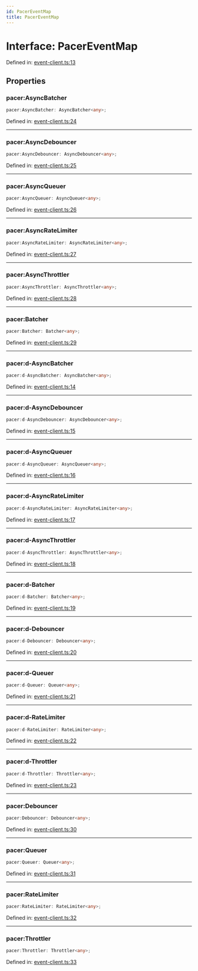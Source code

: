 ```yaml
---
id: PacerEventMap
title: PacerEventMap
---
```


<!-- DO NOT EDIT: this page is autogenerated from the type comments -->

# Interface: PacerEventMap

Defined in: [event-client.ts:13](https://github.com/TanStack/pacer/blob/main/packages/pacer/src/event-client.ts#L13)

## Properties

### pacer:AsyncBatcher

```ts
pacer:AsyncBatcher: AsyncBatcher<any>;
```

Defined in: [event-client.ts:24](https://github.com/TanStack/pacer/blob/main/packages/pacer/src/event-client.ts#L24)

***

### pacer:AsyncDebouncer

```ts
pacer:AsyncDebouncer: AsyncDebouncer<any>;
```

Defined in: [event-client.ts:25](https://github.com/TanStack/pacer/blob/main/packages/pacer/src/event-client.ts#L25)

***

### pacer:AsyncQueuer

```ts
pacer:AsyncQueuer: AsyncQueuer<any>;
```

Defined in: [event-client.ts:26](https://github.com/TanStack/pacer/blob/main/packages/pacer/src/event-client.ts#L26)

***

### pacer:AsyncRateLimiter

```ts
pacer:AsyncRateLimiter: AsyncRateLimiter<any>;
```

Defined in: [event-client.ts:27](https://github.com/TanStack/pacer/blob/main/packages/pacer/src/event-client.ts#L27)

***

### pacer:AsyncThrottler

```ts
pacer:AsyncThrottler: AsyncThrottler<any>;
```

Defined in: [event-client.ts:28](https://github.com/TanStack/pacer/blob/main/packages/pacer/src/event-client.ts#L28)

***

### pacer:Batcher

```ts
pacer:Batcher: Batcher<any>;
```

Defined in: [event-client.ts:29](https://github.com/TanStack/pacer/blob/main/packages/pacer/src/event-client.ts#L29)

***

### pacer:d-AsyncBatcher

```ts
pacer:d-AsyncBatcher: AsyncBatcher<any>;
```

Defined in: [event-client.ts:14](https://github.com/TanStack/pacer/blob/main/packages/pacer/src/event-client.ts#L14)

***

### pacer:d-AsyncDebouncer

```ts
pacer:d-AsyncDebouncer: AsyncDebouncer<any>;
```

Defined in: [event-client.ts:15](https://github.com/TanStack/pacer/blob/main/packages/pacer/src/event-client.ts#L15)

***

### pacer:d-AsyncQueuer

```ts
pacer:d-AsyncQueuer: AsyncQueuer<any>;
```

Defined in: [event-client.ts:16](https://github.com/TanStack/pacer/blob/main/packages/pacer/src/event-client.ts#L16)

***

### pacer:d-AsyncRateLimiter

```ts
pacer:d-AsyncRateLimiter: AsyncRateLimiter<any>;
```

Defined in: [event-client.ts:17](https://github.com/TanStack/pacer/blob/main/packages/pacer/src/event-client.ts#L17)

***

### pacer:d-AsyncThrottler

```ts
pacer:d-AsyncThrottler: AsyncThrottler<any>;
```

Defined in: [event-client.ts:18](https://github.com/TanStack/pacer/blob/main/packages/pacer/src/event-client.ts#L18)

***

### pacer:d-Batcher

```ts
pacer:d-Batcher: Batcher<any>;
```

Defined in: [event-client.ts:19](https://github.com/TanStack/pacer/blob/main/packages/pacer/src/event-client.ts#L19)

***

### pacer:d-Debouncer

```ts
pacer:d-Debouncer: Debouncer<any>;
```

Defined in: [event-client.ts:20](https://github.com/TanStack/pacer/blob/main/packages/pacer/src/event-client.ts#L20)

***

### pacer:d-Queuer

```ts
pacer:d-Queuer: Queuer<any>;
```

Defined in: [event-client.ts:21](https://github.com/TanStack/pacer/blob/main/packages/pacer/src/event-client.ts#L21)

***

### pacer:d-RateLimiter

```ts
pacer:d-RateLimiter: RateLimiter<any>;
```

Defined in: [event-client.ts:22](https://github.com/TanStack/pacer/blob/main/packages/pacer/src/event-client.ts#L22)

***

### pacer:d-Throttler

```ts
pacer:d-Throttler: Throttler<any>;
```

Defined in: [event-client.ts:23](https://github.com/TanStack/pacer/blob/main/packages/pacer/src/event-client.ts#L23)

***

### pacer:Debouncer

```ts
pacer:Debouncer: Debouncer<any>;
```

Defined in: [event-client.ts:30](https://github.com/TanStack/pacer/blob/main/packages/pacer/src/event-client.ts#L30)

***

### pacer:Queuer

```ts
pacer:Queuer: Queuer<any>;
```

Defined in: [event-client.ts:31](https://github.com/TanStack/pacer/blob/main/packages/pacer/src/event-client.ts#L31)

***

### pacer:RateLimiter

```ts
pacer:RateLimiter: RateLimiter<any>;
```

Defined in: [event-client.ts:32](https://github.com/TanStack/pacer/blob/main/packages/pacer/src/event-client.ts#L32)

***

### pacer:Throttler

```ts
pacer:Throttler: Throttler<any>;
```

Defined in: [event-client.ts:33](https://github.com/TanStack/pacer/blob/main/packages/pacer/src/event-client.ts#L33)
